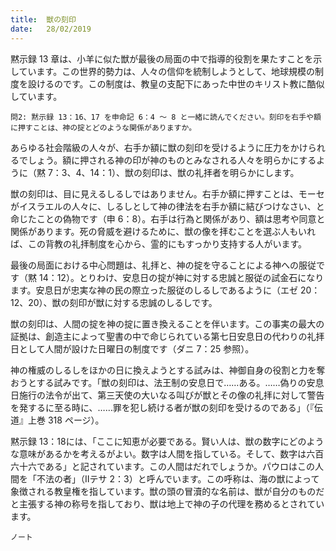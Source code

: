 ```yaml
---
title:  獣の刻印
date:   28/02/2019
---
```


黙示録 13 章は、小羊に似た獣が最後の局面の中で指導的役割を果たすことを示しています。この世界的勢力は、人々の信仰を統制しようとして、地球規模の制度を設けるのです。この制度は、教皇の支配下にあった中世のキリスト教に酷似しています。

`問2: 黙示録 13：16、17 を申命記 6：4 ～ 8 と一緒に読んでください。刻印を右手や額に押すことは、神の掟とどのような関係がありますか。`

あらゆる社会階級の人々が、右手か額に獣の刻印を受けるように圧力をかけられるでしょう。額に押される神の印が神のものとみなされる人々を明らかにするように（黙 7：3、4、14：1）、獣の刻印は、獣の礼拝者を明らかにします。

獣の刻印は、目に見えるしるしではありません。右手か額に押すことは、モーセがイスラエルの人々に、しるしとして神の律法を右手か額に結びつけなさい、と命じたことの偽物です（申 6：8）。右手は行為と関係があり、額は思考や同意と関係があります。死の脅威を避けるために、獣の像を拝むことを選ぶ人もいれば、この背教の礼拝制度を心から、霊的にもすっかり支持する人がいます。

最後の局面における中心問題は、礼拝と、神の掟を守ることによる神への服従です（黙 14：12）。とりわけ、安息日の掟が神に対する忠誠と服従の試金石になります。安息日が忠実な神の民の際立った服従のしるしであるように（エゼ 20：12、20）、獣の刻印が獣に対する忠誠のしるしです。

獣の刻印は、人間の掟を神の掟に置き換えることを伴います。この事実の最大の証拠は、創造主によって聖書の中で命じられている第七日安息日の代わりの礼拝日として人間が設けた日曜日の制度です（ダニ 7：25 参照）。

神の権威のしるしをほかの日に換えようとする試みは、神御自身の役割と力を奪おうとする試みです。「獣の刻印は、法王制の安息日で……ある。……偽りの安息日施行の法令が出て、第三天使の大いなる叫びが獣とその像の礼拝に対して警告を発するに至る時に、……罪を犯し続ける者が獣の刻印を受けるのである」（『伝道』上巻 318 ページ）。

黙示録 13：18には、「ここに知恵が必要である。賢い人は、獣の数字にどのような意味があるかを考えるがよい。数字は人間を指している。そして、数字は六百六十六である」と記されています。この人間はだれでしょうか。パウロはこの人間を「不法の者」（Ⅱテサ 2：3）と呼んでいます。この呼称は、海の獣によって象徴される教皇権を指しています。獣の頭の冒瀆的な名前は、獣が自分のものだと主張する神の称号を指しており、獣は地上で神の子の代理を務めるとされています。

`ノート`